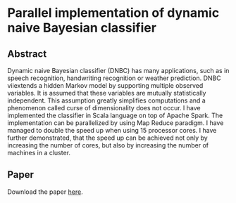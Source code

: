 # Parallel implementation of dynamic naive Bayesian classifier

## Abstract

Dynamic naive Bayesian classifier (DNBC) has many applications, such as
in speech recognition, handwriting recognition or weather prediction. DNBC
viiextends a hidden Markov model by supporting multiple observed variables. It
is assumed that these variables are mutually statistically independent. This
assumption greatly simplifies computations and a phenomenon called curse
of dimensionality does not occur. I have implemented the classifier in Scala
language on top of Apache Spark. The implementation can be parallelized by
using Map Reduce paradigm. I have managed to double the speed up when
using 15 processor cores. I have further demonstrated, that the speed up can
be achieved not only by increasing the number of cores, but also by increasing
the number of machines in a cluster.

## Paper

Download the paper [here](https://github.com/lucivpav/bachelors-thesis/raw/master/Pavel%20Lu%C4%8Div%C5%88%C3%A1k%20BP.pdf).
